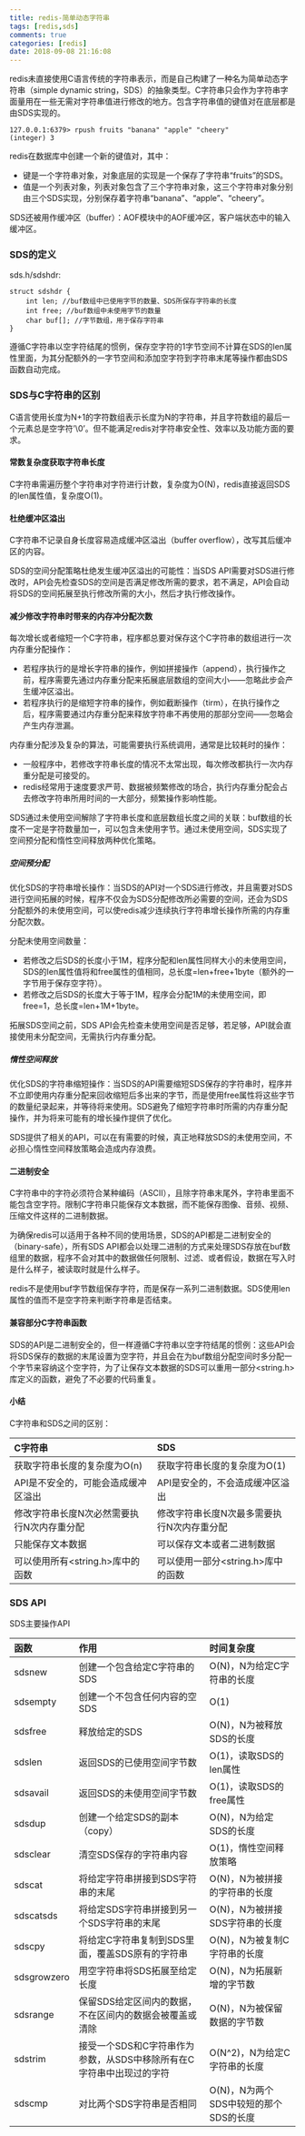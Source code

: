```yaml
---
title: redis-简单动态字符串
tags: [redis,sds]
comments: true
categories: [redis]
date: 2018-09-08 21:16:08
---
```

redis未直接使用C语言传统的字符串表示，而是自己构建了一种名为简单动态字符串（simple dynamic string，SDS）的抽象类型。C字符串只会作为字符串字面量用在一些无需对字符串值进行修改的地方。包含字符串值的键值对在底层都是由SDS实现的。

```
127.0.0.1:6379> rpush fruits "banana" "apple" "cheery"
(integer) 3
```
redis在数据库中创建一个新的键值对，其中：

* 键是一个字符串对象，对象底层的实现是一个保存了字符串“fruits”的SDS。
* 值是一个列表对象，列表对象包含了三个字符串对象，这三个字符串对象分别由三个SDS实现，分别保存着字符串“banana”、“apple”、“cheery”。  

SDS还被用作缓冲区（buffer）：AOF模块中的AOF缓冲区，客户端状态中的输入缓冲区。

### SDS的定义
sds.h/sdshdr:

```
struct sdshdr {
	int len; //buf数组中已使用字节的数量、SDS所保存字符串的长度
	int free; //buf数组中未使用字节的数量
	char buf[]; //字节数组，用于保存字符串
}
```
遵循C字符串以空字符结尾的惯例，保存空字符的1字节空间不计算在SDS的len属性里面，为其分配额外的一字节空间和添加空字符到字符串末尾等操作都由SDS函数自动完成。

### SDS与C字符串的区别
C语言使用长度为N+1的字符数组表示长度为N的字符串，并且字符数组的最后一个元素总是空字符’\0’。但不能满足redis对字符串安全性、效率以及功能方面的要求。

#### 常数复杂度获取字符串长度
C字符串需遍历整个字符串对字符进行计数，复杂度为O(N)，redis直接返回SDS的len属性值，复杂度O(1)。

#### 杜绝缓冲区溢出
C字符串不记录自身长度容易造成缓冲区溢出（buffer overflow），改写其后缓冲区的内容。

SDS的空间分配策略杜绝发生缓冲区溢出的可能性：当SDS API需要对SDS进行修改时，API会先检查SDS的空间是否满足修改所需的要求，若不满足，API会自动将SDS的空间拓展至执行修改所需的大小，然后才执行修改操作。

#### 减少修改字符串时带来的内存冲分配次数
每次增长或者缩短一个C字符串，程序都总要对保存这个C字符串的数组进行一次内存重分配操作：

* 若程序执行的是增长字符串的操作，例如拼接操作（append），执行操作之前，程序需要先通过内存重分配来拓展底层数组的空间大小——忽略此步会产生缓冲区溢出。
* 若程序执行的是缩短字符串的操作，例如截断操作（tirm），在执行操作之后，程序需要通过内存重分配来释放字符串不再使用的那部分空间——忽略会产生内存泄漏。

内存重分配涉及复杂的算法，可能需要执行系统调用，通常是比较耗时的操作：

* 一般程序中，若修改字符串长度的情况不太常出现，每次修改都执行一次内存重分配是可接受的。
* redis经常用于速度要求严苛、数据被频繁修改的场合，执行内存重分配会占去修改字符串所用时间的一大部分，频繁操作影响性能。

SDS通过未使用空间解除了字符串长度和底层数组长度之间的关联：buf数组的长度不一定是字符数量加一，可以包含未使用字节。通过未使用空间，SDS实现了空间预分配和惰性空间释放两种优化策略。

##### 空间预分配
优化SDS的字符串增长操作：当SDS的API对一个SDS进行修改，并且需要对SDS进行空间拓展的时候，程序不仅会为SDS分配修改所必需要的空间，还会为SDS分配额外的未使用空间，可以使redis减少连续执行字符串增长操作所需的内存重分配次数。

分配未使用空间数量：

* 若修改之后SDS的长度小于1M，程序分配和len属性同样大小的未使用空间，SDS的len属性值将和free属性的值相同，总长度=len+free+1byte（额外的一字节用于保存空字符）。
* 若修改之后SDS的长度大于等于1M，程序会分配1M的未使用空间，即free=1，总长度=len+1M+1byte。

拓展SDS空间之前，SDS API会先检查未使用空间是否足够，若足够，API就会直接使用未分配空间，无需执行内存重分配。

##### 惰性空间释放
优化SDS的字符串缩短操作：当SDS的API需要缩短SDS保存的字符串时，程序并不立即使用内存重分配来回收缩短后多出来的字节，而是使用free属性将这些字节的数量纪录起来，并等待将来使用。SDS避免了缩短字符串时所需的内存重分配操作，并为将来可能有的增长操作提供了优化。

SDS提供了相关的API，可以在有需要的时候，真正地释放SDS的未使用空间，不必担心惰性空间释放策略会造成内存浪费。

#### 二进制安全
C字符串中的字符必须符合某种编码（ASCII），且除字符串末尾外，字符串里面不能包含空字符。限制C字符串只能保存文本数据，而不能保存图像、音频、视频、压缩文件这样的二进制数据。

为确保redis可以适用于各种不同的使用场景，SDS的API都是二进制安全的（binary-safe），所有SDS API都会以处理二进制的方式来处理SDS存放在buf数组里的数据，程序不会对其中的数据做任何限制、过滤、或者假设，数据在写入时是什么样子，被读取时就是什么样子。

redis不是使用buf字节数组保存字符，而是保存一系列二进制数据。SDS使用len属性的值而不是空字符来判断字符串是否结束。

#### 兼容部分C字符串函数
SDS的API是二进制安全的，但一样遵循C字符串以空字符结尾的惯例：这些API会将SDS保存的数据的末尾设置为空字符，并且会在为buf数组分配空间时多分配一个字节来容纳这个空字符，为了让保存文本数据的SDS可以重用一部分\<string.h\>库定义的函数，避免了不必要的代码重复。

#### 小结
C字符串和SDS之间的区别：

C字符串 | SDS
:- | :-
获取字符串长度的复杂度为O(n) | 获取字符串长度的复杂度为O(1)
API是不安全的，可能会造成缓冲区溢出 | API是安全的，不会造成缓冲区溢出
修改字符串长度N次必然需要执行N次内存重分配 | 修改字符串长度N次最多需要执行N次内存重分配
只能保存文本数据 | 可以保存文本或者二进制数据
可以使用所有\<string.h\>库中的函数 | 可以使用一部分\<string.h\>库中的函数

### SDS API
SDS主要操作API

函数 | 作用 | 时间复杂度
:- | :- | :-
sdsnew | 创建一个包含给定C字符串的SDS | O(N)，N为给定C字符串的长度
sdsempty | 创建一个不包含任何内容的空SDS | O(1)
sdsfree | 释放给定的SDS | O(N)，N为被释放SDS的长度
sdslen | 返回SDS的已使用空间字节数 | O(1)，读取SDS的len属性
sdsavail | 返回SDS的未使用空间字节数 | O(1)，读取SDS的free属性
sdsdup | 创建一个给定SDS的副本（copy）| O(N)，N为给定SDS的长度
sdsclear | 清空SDS保存的字符串内容 | O(1)，惰性空间释放策略
sdscat | 将给定字符串拼接到SDS字符串的末尾 | O(N)，N为被拼接的字符串的长度
sdscatsds | 将给定SDS字符串拼接到另一个SDS字符串的末尾 | O(N)，N为被拼接SDS字符串的长度
sdscpy | 将给定C字符串复制到SDS里面，覆盖SDS原有的字符串 | O(N)，N为被复制C字符串的长度
sdsgrowzero | 用空字符串将SDS拓展至给定长度 | O(N)，N为拓展新增的字节数
sdsrange | 保留SDS给定区间内的数据，不在区间内的数据会被覆盖或清除 | O(N)，N为被保留数据的字节数
sdstrim | 接受一个SDS和C字符串作为参数，从SDS中移除所有在C字符串中出现过的字符 | O(N^2)，N为给定C字符串的长度
sdscmp | 对比两个SDS字符串是否相同 | O(N)，N为两个SDS中较短的那个SDS的长度